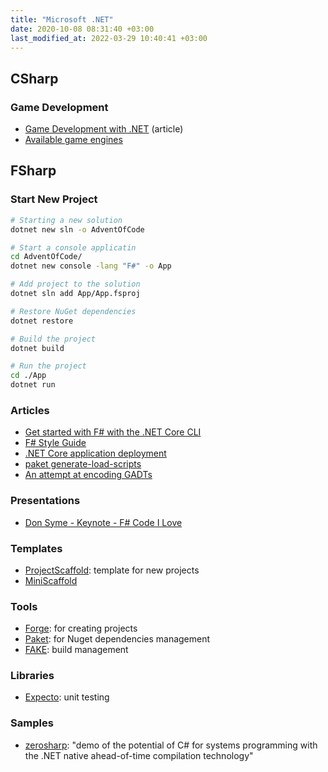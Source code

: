 ```yaml
---
title: "Microsoft .NET"
date: 2020-10-08 08:31:40 +03:00
last_modified_at: 2022-03-29 10:40:41 +03:00
---
```


## CSharp

### Game Development

- [Game Development with .NET](https://devblogs.microsoft.com/dotnet/game-development-with-net/) (article)
- [Available game engines](https://dotnet.microsoft.com/apps/games/engines?WT.mc_id=gamedev-blog-abhamed)

## FSharp

### Start New Project

```sh
# Starting a new solution
dotnet new sln -o AdventOfCode

# Start a console applicatin
cd AdventOfCode/
dotnet new console -lang "F#" -o App

# Add project to the solution
dotnet sln add App/App.fsproj

# Restore NuGet dependencies
dotnet restore

# Build the project
dotnet build

# Run the project
cd ./App
dotnet run
```

### Articles

- [Get started with F# with the .NET Core CLI](https://docs.microsoft.com/en-us/dotnet/fsharp/get-started/get-started-command-line)
- [F# Style Guide](https://docs.microsoft.com/en-us/dotnet/fsharp/style-guide/)
- [.NET Core application deployment](https://docs.microsoft.com/en-us/dotnet/core/deploying/)
- [paket generate-load-scripts](https://fsprojects.github.io/Paket/paket-generate-load-scripts.html)
- [An attempt at encoding GADTs](http://www.fssnip.net/mp/title/An-attempt-at-encoding-GADTs)

### Presentations

- [Don Syme - Keynote - F# Code I Love](https://www.youtube.com/watch?v=MGLxyyTF3OM)

### Templates

- [ProjectScaffold](https://github.com/fsprojects/ProjectScaffold): template for new projects
- [MiniScaffold](https://github.com/TheAngryByrd/MiniScaffold)

### Tools 

- [Forge](https://github.com/ionide/Forge/): for creating projects
- [Paket](https://fsprojects.github.io/Paket/): for Nuget dependencies management
- [FAKE](https://fake.build/): build management

### Libraries

- [Expecto](https://github.com/haf/expecto#installing): unit testing

### Samples

- [zerosharp](https://github.com/MichalStrehovsky/zerosharp): "demo of the potential of C# for systems programming with the .NET native ahead-of-time compilation technology"
